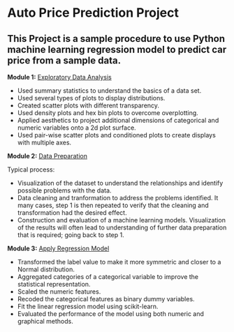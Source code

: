 # Auto Price Prediction Project
## This Project is a sample procedure to use Python machine learning regression model to predict car price from a sample data.

**Module 1:** [Exploratory Data Analysis](./exploratoryDataAnalysis.py)
- Used summary statistics to understand the basics of a data set.
- Used several types of plots to display distributions.
- Created scatter plots with different transparency.
- Used density plots and hex bin plots to overcome overplotting.
- Applied aesthetics to project additional dimensions of categorical and numeric variables onto a 2d plot surface.
- Used pair-wise scatter plots and conditioned plots to create displays with multiple axes.

**Module 2:** [Data Preparation](./dataPreparation.py)

Typical process:
- Visualization  of the dataset to understand the relationships and identify possible problems with the data.
- Data cleaning and tranformation to address the problems identified. It many cases, step 1 is then repeated to verify that the cleaning and transformation had the desired effect.
- Construction and evaluation of a machine learning models. Visualization of the results will often lead to understanding of further data preparation that is required; going back to step 1.

**Module 3:** [Apply Regression Model](./applyingLinearRegression.py)
- Transformed the label value to make it more symmetric and closer to a Normal distribution.
- Aggregated categories of a categorical variable to improve the statistical representation.
- Scaled the numeric features.
- Recoded the categorical features as binary dummy variables.
- Fit the linear regression model using scikit-learn.
- Evaluated the performance of the model using both numeric and graphical methods.
                    
